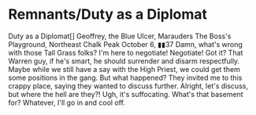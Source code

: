 # Remnants/Duty as a Diplomat

Duty as a Diplomat[]
Geoffrey, the Blue Ulcer, Marauders
The Boss's Playground, Northeast Chalk Peak
October 6, ▮▮37
Damn, what's wrong with those Tall Grass folks? I'm here to negotiate! Negotiate! Got it? That Warren guy, if he's smart, he should surrender and disarm respectfully. Maybe while we still have a say with the High Priest, we could get them some positions in the gang. But what happened? They invited me to this crappy place, saying they wanted to discuss further. Alright, let's discuss, but where the hell are they?!
Ugh, it's suffocating. What's that basement for? Whatever, I'll go in and cool off.
